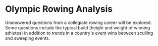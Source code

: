# Olympic Rowing Analysis

Unanswered questions from a collegiate rowing career will be explored. Some questions include the typical build (height and weight of winning athletes) in addition to trends in a country's event wins between sculling and sweeping events.

